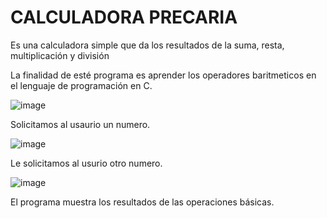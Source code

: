 <h1> CALCULADORA PRECARIA </h1>

<p>Es una calculadora simple que da los resultados de la suma, resta, multiplicación y división

La finalidad de esté programa es aprender los operadores baritmeticos en el lenguaje de programación en C.</p>

![image](https://github.com/user-attachments/assets/dcc1c9ce-b0ec-4589-a49a-b4342c96fca5)
<p>Solicitamos al usaurio un numero.</p>

![image](https://github.com/user-attachments/assets/905b04a4-a93b-4a30-a3ba-d82eda2a6f94)
<p>Le solicitamos al usurio otro numero.</p>

![image](https://github.com/user-attachments/assets/29318c0f-973d-4af9-b1be-faad0645273e)
<p>El programa muestra los resultados de las operaciones básicas.</p>
